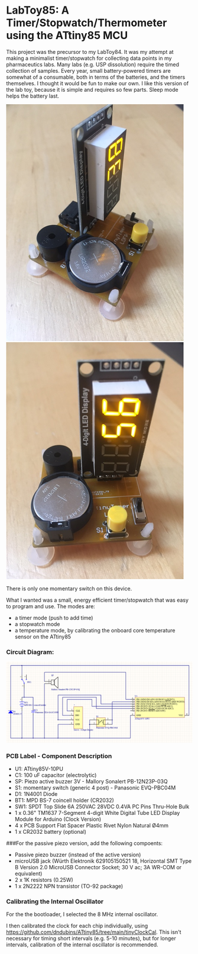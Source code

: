 # LabToy85: A Timer/Stopwatch/Thermometer using the ATtiny85 MCU

This project was the precursor to my LabToy84. It was my attempt at making a minimalist timer/stopwatch for collecting data points in my pharmaceutics labs. Many labs (e.g. USP dissolution) require the timed collection of samples. Every year, small battery-powered timers are somewhat of a consumable, both in terms of the batteries, and the timers themselves. I thought it would be fun to make our own. I like this version of the lab toy, because it is simple and requires so few parts. Sleep mode helps the battery last.

<img src="https://github.com/dndubins/ATtiny85/blob/main/LabToy85/pics/image0.jpeg">

<img src="https://github.com/dndubins/ATtiny85/blob/main/LabToy85/pics/image2.jpeg">

There is only one momentary switch on this device.

What I wanted was a small, energy efficient timer/stopwatch that was easy to program and use. The modes are:

- a timer mode (push to add time)
- a stopwatch mode
- a temperature mode, by calibrating the onboard core temperature sensor on the ATtiny85

### Circuit Diagram:

<img src="https://github.com/dndubins/ATtiny85/blob/main/LabToy85/pics/circuitdiag.png">

### PCB Label - Component Description
- U1: ATtiny85V-10PU
- C1: 100 uF capacitor (electrolytic)
- SP: Piezo active buzzer 3V - Mallory Sonalert PB-12N23P-03Q
- S1: momentary switch (generic 4 post) - Panasonic EVQ-PBC04M
- D1: 1N4001 Diode
- BT1: MPD BS-7 coincell holder (CR2032)
- SW1: SPDT Top Slide 6A 250VAC 28VDC 0.4VA PC Pins Thru-Hole Bulk
- 1 x 0.36" TM1637 7-Segment 4-digit White Digital Tube LED Display Module for Arduino (Clock Version)
- 4 x PCB Support Flat Spacer Plastic Rivet Nylon Natural Ø4mm
- 1 x CR2032 battery (optional)

###For the passive piezo version, add the following compoents:
- Passive piezo buzzer (instead of the active version)
- microUSB jack (Würth Elektronik 629105150521 18, Horizontal SMT Type B Version 2.0 MicroUSB Connector Socket; 30 V ac; 3A WR-COM or equivalent)
- 2 x 1K resistors (0.25W)
- 1 x 2N2222 NPN transistor (TO-92 package)

### Calibrating the Internal Oscillator

For the the bootloader, I selected the 8 MHz internal oscillator.

I then calibrated the clock for each chip individually, using https://github.com/dndubins/ATtiny85/tree/main/tinyClockCal.
This isn't necessary for timing short intervals (e.g. 5-10 minutes), but for longer intervals, calibration of the internal oscillator is recommended.

